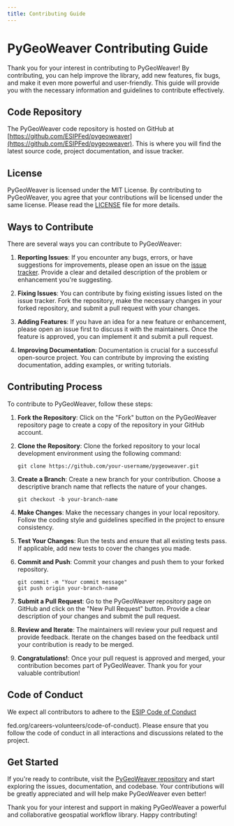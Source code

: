 ```yaml
---
title: Contributing Guide
---
```


# PyGeoWeaver Contributing Guide

Thank you for your interest in contributing to PyGeoWeaver! By contributing, you can help improve the library, add new features, fix bugs, and make it even more powerful and user-friendly. This guide will provide you with the necessary information and guidelines to contribute effectively.

## Code Repository

The PyGeoWeaver code repository is hosted on GitHub at [https://github.com/ESIPFed/pygeoweaver](https://github.com/ESIPFed/pygeoweaver). This is where you will find the latest source code, project documentation, and issue tracker.

## License

PyGeoWeaver is licensed under the MIT License. By contributing to PyGeoWeaver, you agree that your contributions will be licensed under the same license. Please read the [LICENSE](https://github.com/ESIPFed/pygeoweaver/blob/main/LICENSE) file for more details.

## Ways to Contribute

There are several ways you can contribute to PyGeoWeaver:

1. **Reporting Issues**: If you encounter any bugs, errors, or have suggestions for improvements, please open an issue on the [issue tracker](https://github.com/ESIPFed/pygeoweaver/issues). Provide a clear and detailed description of the problem or enhancement you're suggesting.

2. **Fixing Issues**: You can contribute by fixing existing issues listed on the issue tracker. Fork the repository, make the necessary changes in your forked repository, and submit a pull request with your changes.

3. **Adding Features**: If you have an idea for a new feature or enhancement, please open an issue first to discuss it with the maintainers. Once the feature is approved, you can implement it and submit a pull request.

4. **Improving Documentation**: Documentation is crucial for a successful open-source project. You can contribute by improving the existing documentation, adding examples, or writing tutorials.

## Contributing Process

To contribute to PyGeoWeaver, follow these steps:

1. **Fork the Repository**: Click on the "Fork" button on the PyGeoWeaver repository page to create a copy of the repository in your GitHub account.

2. **Clone the Repository**: Clone the forked repository to your local development environment using the following command:

   ```
   git clone https://github.com/your-username/pygeoweaver.git
   ```

3. **Create a Branch**: Create a new branch for your contribution. Choose a descriptive branch name that reflects the nature of your changes.

   ```
   git checkout -b your-branch-name
   ```

4. **Make Changes**: Make the necessary changes in your local repository. Follow the coding style and guidelines specified in the project to ensure consistency.

5. **Test Your Changes**: Run the tests and ensure that all existing tests pass. If applicable, add new tests to cover the changes you made.

6. **Commit and Push**: Commit your changes and push them to your forked repository.

   ```
   git commit -m "Your commit message"
   git push origin your-branch-name
   ```

7. **Submit a Pull Request**: Go to the PyGeoWeaver repository page on GitHub and click on the "New Pull Request" button. Provide a clear description of your changes and submit the pull request.

8. **Review and Iterate**: The maintainers will review your pull request and provide feedback. Iterate on the changes based on the feedback until your contribution is ready to be merged.

9. **Congratulations!**: Once your pull request is approved and merged, your contribution becomes part of PyGeoWeaver. Thank you for your valuable contribution!

## Code of Conduct

We expect all contributors to adhere to the [ESIP Code of Conduct](https://www.esipfed.org/)

fed.org/careers-volunteers/code-of-conduct). Please ensure that you follow the code of conduct in all interactions and discussions related to the project.

## Get Started

If you're ready to contribute, visit the [PyGeoWeaver repository](https://github.com/ESIPFed/pygeoweaver) and start exploring the issues, documentation, and codebase. Your contributions will be greatly appreciated and will help make PyGeoWeaver even better!

Thank you for your interest and support in making PyGeoWeaver a powerful and collaborative geospatial workflow library. Happy contributing!